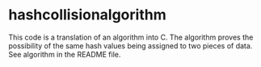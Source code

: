 # hashcollisionalgorithm
 This code is a translation of an algorithm into C. The algorithm proves the possibility of the same hash values being assigned to two pieces of data. See algorithm in the README file. 
